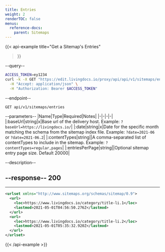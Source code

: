 ```yaml
---
title: Entries
weight: 2
renderTOC: false
menus:
  reference-docs:
    parent: Sitemaps
---
```


{{< api-example
  title="Get a Sitemap's Entries"
>}}

--query--

```bash
ACCESS_TOKEN=ey1234
curl -k -X GET "https://edit.livingdocs.io/proxy/api/api/v1/sitemaps/entries?baseUrl=https://livingdocs.io&date=2021-05" \
  -H "Accept: application/json" \
  -H "Authorization: Bearer $ACCESS_TOKEN"
```

--endpoint--
```
GET api/v1/sitemaps/entries
```

--parameters--
|Name|Type|Required|Notes|
|-|-|-|-|
|:baseUrl|string|x|Base url of the delivery host. Example: `?baseUrl=https://livingdocs.io/`|
|:date|string|x|Date for the specific month matching the schema from the sitemap index file. Example: `?date=2021-06` or `?date=2021-06.2`|
|:contentTypes|string||A comma-separated list of contentTypes to include in the sitemap. Example: `?contentTypes=regular,pages`|
|:entriesPerPage|string||Optional sitemap entry page size. Default 20000|

--description--

--response--
200
---
---
```xml
<urlset xmlns="http://www.sitemaps.org/schemas/sitemap/0.9">
  <url>
    <loc>https://www.livingdocs.io/category/title-li.1</loc>
    <lastmod>2021-05-01T04:56:50.276Z</lastmod>
  </url>
  <url>
    <loc>https://www.livingdocs.io/category/title-li.2</loc>
    <lastmod>2021-05-01T05:35:32.920Z</lastmod>
  </url>
</urlset>
```

{{< /api-example >}}